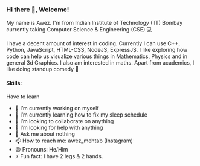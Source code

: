 ### Hi there 👋, Welcome!

My name is Awez. I'm from Indian Institute of Technology (IIT) Bombay currently taking Computer Science & Engineering (CSE) 💻

<!--
**awezmehtab/awezmehtab** is a ✨ _special_ ✨ repository because its `README.md` (this file) appears on your GitHub profile.

Here are some ideas to get you started:

- 🔭 I’m currently working on ...
- 🌱 I’m currently learning ...
- 👯 I’m looking to collaborate on ...
- 🤔 I’m looking for help with ...
- 💬 Ask me about ...
- 📫 How to reach me: ...
- 😄 Pronouns: ...
- ⚡ Fun fact: ...
-->

I have a decent amount of interest in coding. Currently I can use C++, Python, JavaScript, HTML-CSS, NodeJS, ExpressJS. I like exploring how code can help us visualize various things in Mathematics, Physics and in general 3d Graphics. I also am interested in maths. Apart from academics, I like doing standup comedy 🎤

#### Skills:
Have to learn

- 🔭 I’m currently working on myself
- 🌱 I’m currently learning how to fix my sleep schedule
- 👯 I’m looking to collaborate on anything
- 🤔 I’m looking for help with anything
- 💬 Ask me about nothing
- 📫 How to reach me: awez_mehtab (Instagram)
- 😄 Pronouns: He/Him
- ⚡ Fun fact: I have 2 legs & 2 hands. 
